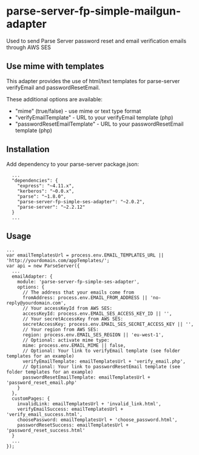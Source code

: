 # parse-server-fp-simple-mailgun-adapter

Used to send Parse Server password reset and email verification emails through AWS SES

## Use mime with templates
This adapter provides the use of html/text templates for parse-server verifyEmail and passwordResetEmail.

These additional options are available:
- "mime" (true/false) - use mime or text type format
- "verifyEmailTemplate" - URL to your verifyEmail template (php)
- "passwordResetEmailTemplate"  - URL to your passwordResetEmail template (php)


## Installation

Add dependency to your parse-server package.json:

```
  ...
  "dependencies": {
    "express": "~4.11.x",
    "kerberos": "~0.0.x",
    "parse": "~1.8.0",
    "parse-server-fp-simple-ses-adapter": "~2.0.2",
    "parse-server": "~2.2.12"
  }
  ...
```

## Usage
```
...
var emailTemplatesUrl = process.env.EMAIL_TEMPLATES_URL || 'http://yourdomain.com/appTemplates/';
var api = new ParseServer({
  ...
  emailAdapter: {
    module: 'parse-server-fp-simple-ses-adapter',
    options: {
      // The address that your emails come from
      fromAddress: process.env.EMAIL_FROM_ADDRESS || 'no-reply@yourdomain.com',
      // Your accessKeyId from AWS SES:
      accessKeyId: process.env.EMAIL_SES_ACCESS_KEY_ID || '',
      // Your secretAccessKey from AWS SES:
      secretAccessKey: process.env.EMAIL_SES_SECRET_ACCESS_KEY || '',
      // Your region from AWS SES:
      region: process.env.EMAIL_SES_REGION || 'eu-west-1',
      // Optional: activate mime type:
      mime: process.env.EMAIL_MIME || false,      
      // Optional: Your link to verifyEmail template (see folder templates for an example)
      verifyEmailTemplate: emailTemplatesUrl + 'verify_email.php',
      // Optional: Your link to passwordResetEmail template (see folder templates for an example)
      passwordResetEmailTemplate: emailTemplatesUrl + 'password_reset_email.php'
    }
  },
  customPages: {
    invalidLink: emailTemplatesUrl + 'invalid_link.html',
    verifyEmailSuccess: emailTemplatesUrl + 'verify_email_success.html',
    choosePassword: emailTemplatesUrl + 'choose_password.html',
    passwordResetSuccess: emailTemplatesUrl + 'password_reset_success.html'
  }
  ...
});

```

